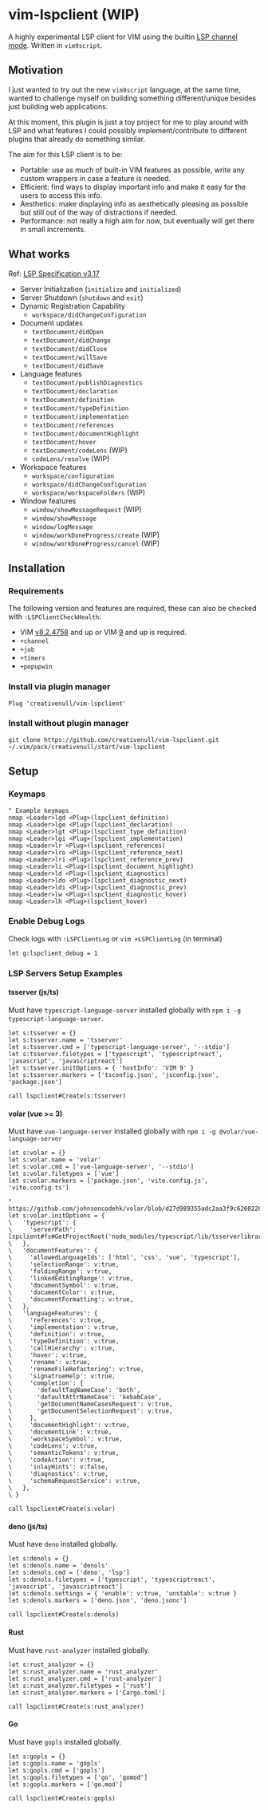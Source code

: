 # vim-lspclient (WIP)

A highly experimental LSP client for VIM using the builtin [LSP channel mode](https://vimhelp.org/channel.txt.html#language-server-protocol).
Written in `vim9script`.

## Motivation

I just wanted to try out the new `vim9script` language, at the same time, wanted to challenge myself on building something
different/unique besides just building web applications.

At this moment, this plugin is just a toy project for me to play around with LSP and what features I could possibly
implement/contribute to different plugins that already do something similar.

The aim for this LSP client is to be:

+ Portable: use as much of built-in VIM features as possible, write any custom wrappers in case a feature is needed.
+ Efficient: find ways to display important info and make it easy for the users to access this info.
+ Aesthetics: make displaying info as aesthetically pleasing as possible but still out of the way of distractions if needed.
+ Performance: not really a high aim for now, but eventually will get there in small increments.

## What works

Ref: [LSP Specification v3.17](https://microsoft.github.io/language-server-protocol/specifications/specification-current)

+ Server Initialization (`initialize` and `initialized`)
+ Server Shutdown (`shutdown` and `exit`)
+ Dynamic Registration Capability
    + `workspace/didChangeConfiguration`
+ Document updates
    + `textDocument/didOpen`
    + `textDocument/didChange`
    + `textDocument/didClose`
    + `textDocument/willSave`
    + `textDocument/didSave`
+ Language features
    + `textDocument/publishDiagnostics`
    + `textDocument/declaration`
    + `textDocument/definition`
    + `textDocument/typeDefinition`
    + `textDocument/implementation`
    + `textDocument/references`
    + `textDocument/documentHighlight`
    + `textDocument/hover`
    + `textDocument/codeLens` (WIP)
    + `codeLens/resolve` (WIP)
+  Workspace features 
    + `workspace/configuration`
    + `workspace/didChangeConfiguration`
    + `workspace/workspaceFolders` (WIP)
+ Window features
    + `window/showMessageRequest` (WIP)
    + `window/showMessage`
    + `window/logMessage`
    + `window/workDoneProgress/create` (WIP)
    + `window/workDoneProgress/cancel` (WIP)

## Installation

### Requirements

The following version and features are required, these can also be checked with `:LSPClientCheckHealth`:

+ VIM [v8.2.4758](https://github.com/vim/vim/tree/v8.2.4758) and up or VIM [9](https://github.com/vim/vim/tree/v9.0.0000) and up is required.
+ `+channel`
+ `+job`
+ `+timers`
+ `+popupwin`

### Install via plugin manager

```vim
Plug 'creativenull/vim-lspclient'
```

### Install without plugin manager

```
git clone https://github.com/creativenull/vim-lspclient.git ~/.vim/pack/creativenull/start/vim-lspclient
```

## Setup

### Keymaps

```vim
" Example keymaps
nmap <Leader>lgd <Plug>(lspclient_definition)
nmap <Leader>lge <Plug>(lspclient_declaration)
nmap <Leader>lgt <Plug>(lspclient_type_definition)
nmap <Leader>lgi <Plug>(lspclient_implementation)
nmap <Leader>lr <Plug>(lspclient_references)
nmap <Leader>lro <Plug>(lspclient_reference_next)
nmap <Leader>lri <Plug>(lspclient_reference_prev)
nmap <Leader>li <Plug>(lspclient_document_highlight)
nmap <Leader>ld <Plug>(lspclient_diagnostics)
nmap <Leader>ldo <Plug>(lspclient_diagnostic_next)
nmap <Leader>ldi <Plug>(lspclient_diagnostic_prev)
nmap <Leader>lw <Plug>(lspclient_diagnostic_hover)
nmap <Leader>lh <Plug>(lspclient_hover)
```

### Enable Debug Logs

Check logs with `:LSPClientLog` or `vim +LSPClientLog` (in terminal)

```vim
let g:lspclient_debug = 1
```

### LSP Servers Setup Examples

#### tsserver (js/ts)

Must have `typescript-language-server` installed globally with `npm i -g typescript-language-server`.

```vim
let s:tsserver = {}
let s:tsserver.name = 'tsserver'
let s:tsserver.cmd = ['typescript-language-server', '--stdio']
let s:tsserver.filetypes = ['typescript', 'typescriptreact', 'javascript', 'javascriptreact']
let s:tsserver.initOptions = { 'hostInfo': 'VIM 9' }
let s:tsserver.markers = ['tsconfig.json', 'jsconfig.json', 'package.json']

call lspclient#Create(s:tsserver)
```

#### volar (vue >= 3)

Must have `vue-language-server` installed globally with `npm i -g @volar/vue-language-server`

```vim
let s:volar = {}
let s:volar.name = 'volar'
let s:volar.cmd = ['vue-language-server', '--stdio']
let s:volar.filetypes = ['vue']
let s:volar.markers = ['package.json', 'vite.config.js', 'vite.config.ts']

" https://github.com/johnsoncodehk/volar/blob/d27d989355adc2aa3f9c6260226bd3167e3fac97/packages/shared/src/types.ts
let s:volar.initOptions = {
\   'typescript': {
\     'serverPath': lspclient#fs#GetProjectRoot('node_modules/typescript/lib/tsserverlibrary.js'),
\   },
\   'documentFeatures': {
\     'allowedLanguageIds': ['html', 'css', 'vue', 'typescript'],
\     'selectionRange': v:true,
\     'foldingRange': v:true,
\     'linkedEditingRange': v:true,
\     'documentSymbol': v:true,
\     'documentColor': v:true,
\     'documentFormatting': v:true,
\   },
\   'languageFeatures': {
\     'references': v:true,
\     'implementation': v:true,
\     'definition': v:true,
\     'typeDefinition': v:true,
\     'callHierarchy': v:true,
\     'hover': v:true,
\     'rename': v:true,
\     'renameFileRefactoring': v:true,
\     'signatrueHelp': v:true,
\     'completion': {
\     	'defaultTagNameCase': 'both',
\     	'defaultAttrNameCase': 'kebabCase',
\     	'getDocumentNameCasesRequest': v:true,
\     	'getDocumentSelectionRequest': v:true,
\     },
\     'documentHighlight': v:true,
\     'documentLink': v:true,
\     'workspaceSymbol': v:true,
\     'codeLens': v:true,
\     'semanticTokens': v:true,
\     'codeAction': v:true,
\     'inlayHints': v:false,
\     'diagnostics': v:true,
\     'schemaRequestService': v:true,
\   },
\ }

call lspclient#Create(s:volar)
```

#### deno (js/ts)

Must have `deno` installed globally.

```vim
let s:denols = {}
let s:denols.name = 'denols'
let s:denols.cmd = ['deno', 'lsp']
let s:denols.filetypes = ['typescript', 'typescriptreact', 'javascript', 'javascriptreact']
let s:denols.settings = { 'enable': v:true, 'unstable': v:true }
let s:denols.markers = ['deno.json', 'deno.jsonc']

call lspclient#Create(s:denols)
```

#### Rust

Must have `rust-analyzer` installed globally.

```vim
let s:rust_analyzer = {}
let s:rust_analyzer.name = 'rust_analyzer'
let s:rust_analyzer.cmd = ['rust-analyzer']
let s:rust_analyzer.filetypes = ['rust']
let s:rust_analyzer.markers = ['Cargo.toml']

call lspclient#Create(s:rust_analyzer)
```

#### Go

Must have `gopls` installed globally.

```vim
let s:gopls = {}
let s:gopls.name = 'gopls'
let s:gopls.cmd = ['gopls']
let s:gopls.filetypes = ['go', 'gomod']
let s:gopls.markers = ['go.mod']

call lspclient#Create(s:gopls)
```
